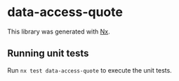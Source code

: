 # data-access-quote

This library was generated with [Nx](https://nx.dev).

## Running unit tests

Run `nx test data-access-quote` to execute the unit tests.

